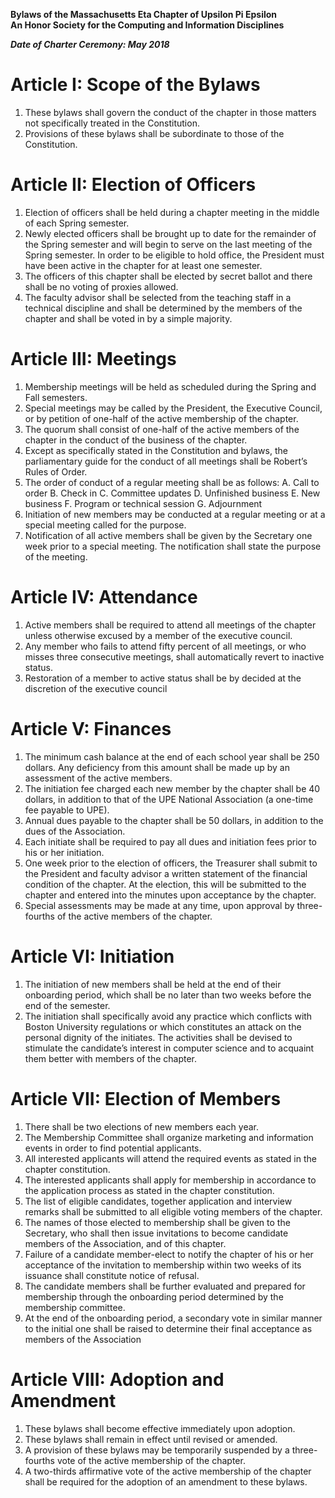 **Bylaws of the Massachusetts Eta Chapter of Upsilon Pi Epsilon  
An Honor Society for the Computing and Information Disciplines**

***Date of Charter Ceremony: May 2018***

# Article I: Scope of the Bylaws

1. These bylaws shall govern the conduct of the chapter in those matters not specifically treated in the Constitution.
2. Provisions of these bylaws shall be subordinate to those of the Constitution.

# Article II: Election of Officers

1. Election of officers shall be held during a chapter meeting in the middle of each Spring semester. 
2. Newly elected officers shall be brought up to date for the remainder of the Spring semester and will begin to serve on the last meeting of the Spring semester. In order to be eligible to hold office, the President must have been active in the chapter for at least one semester.
3. The officers of this chapter shall be elected by secret ballot and there shall be no voting of proxies allowed.
4. The faculty advisor shall be selected from the teaching staff in a technical discipline and shall be determined by the members of the chapter and shall be voted in by a simple majority.

# Article III: Meetings

1. Membership meetings will be held as scheduled during the Spring and Fall semesters.
2. Special meetings may be called by the President, the Executive Council, or by petition of one-half of the active membership of the chapter.
3. The quorum shall consist of one-half of the active members of the chapter in the conduct of the business of the chapter.
4. Except as specifically stated in the Constitution and bylaws, the parliamentary guide for the conduct of all meetings shall be Robert’s Rules of Order.
5. The order of conduct of a regular meeting shall be as follows:
A. Call to order
B. Check in
C. Committee updates
D. Unfinished business
E. New business
F. Program or technical session
G. Adjournment
6. Initiation of new members may be conducted at a regular meeting or at a special meeting called for the purpose.
7. Notification of all active members shall be given by the Secretary one week prior to a special meeting. The notification shall state the purpose of the meeting.
 
# Article IV: Attendance

1. Active members shall be required to attend all meetings of the chapter unless otherwise excused by a member of the executive council.
2. Any member who fails to attend fifty percent of all meetings, or who misses three consecutive meetings, shall automatically revert to inactive status.
3. Restoration of a member to active status shall be by decided at the discretion of the executive council

# Article V: Finances

1. The minimum cash balance at the end of each school year shall be 250 dollars. Any deficiency from this amount shall be made up by an assessment of the active members.
2. The initiation fee charged each new member by the chapter shall be 40 dollars, in addition to that of the UPE National Association (a one-time fee payable to UPE).
3. Annual dues payable to the chapter shall be 50 dollars, in addition to the dues of the Association.
4. Each initiate shall be required to pay all dues and initiation fees prior to his or her initiation.
5. One week prior to the election of officers, the Treasurer shall submit to the President and faculty advisor a written statement of the financial condition of the chapter. At the election, this will be submitted to the chapter and entered into the minutes upon acceptance by the chapter.
6. Special assessments may be made at any time, upon approval by three-fourths of the active members of the chapter.

# Article VI: Initiation

1. The initiation of new members shall be held at the end of their onboarding period, which shall be no later than two weeks before the end of the semester.
2. The initiation shall specifically avoid any practice which conflicts with Boston University regulations or which constitutes an attack on the personal dignity of the initiates. The activities shall be devised to stimulate the candidate’s interest in computer science and to acquaint them better with members of the chapter.

# Article VII: Election of Members

1. There shall be two elections of new members each year.
2. The Membership Committee shall organize marketing and information events in order to find potential applicants.
3. All interested applicants will attend the required events as stated in the chapter constitution.
4. The interested applicants shall apply for membership in accordance to the application process as stated in the chapter constitution.
5. The list of eligible candidates, together application and interview remarks shall be submitted to all eligible voting members of the chapter.
6. The names of those elected to membership shall be given to the Secretary, who shall then issue invitations to become candidate members of the Association, and of this chapter.
7. Failure of a candidate member-elect to notify the chapter of his or her acceptance of the invitation to membership within two weeks of its issuance shall constitute notice of refusal.
8. The candidate members shall be further evaluated and prepared for membership through the onboarding period determined by the membership committee.
9. At the end of the onboarding period, a secondary vote in similar manner to the initial one shall be raised to determine their final acceptance as members of the Association

# Article VIII: Adoption and Amendment

1. These bylaws shall become effective immediately upon adoption.
2. These bylaws shall remain in effect until revised or amended.
3. A provision of these bylaws may be temporarily suspended by a three-fourths vote of the active membership of the chapter.
4. A two-thirds affirmative vote of the active membership of the chapter shall be required for the adoption of an amendment to these bylaws.
